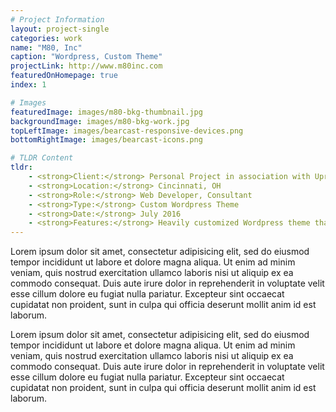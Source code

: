 ```yaml
---
# Project Information
layout: project-single
categories: work
name: "M80, Inc"
caption: "Wordpress, Custom Theme"
projectLink: http://www.m80inc.com
featuredOnHomepage: true
index: 1

# Images
featuredImage: images/m80-bkg-thumbnail.jpg
backgroundImage: images/m80-bkg-work.jpg
topLeftImage: images/bearcast-responsive-devices.png
bottomRightImage: images/bearcast-icons.png

# TLDR Content
tldr:
    - <strong>Client:</strong> Personal Project in association with Upright Communications
    - <strong>Location:</strong> Cincinnati, OH
    - <strong>Role:</strong> Web Developer, Consultant
    - <strong>Type:</strong> Custom Wordpress Theme
    - <strong>Date:</strong> July 2016
    - <strong>Features:</strong> Heavily customized Wordpress theme that uses the Wordpress codex and functions. Portfolio pieces when clicked, dropdown to show a slider and additional information.
---
```


Lorem ipsum dolor sit amet, consectetur adipisicing elit, sed do eiusmod tempor incididunt ut labore et dolore magna aliqua. Ut enim ad minim veniam, quis nostrud exercitation ullamco laboris nisi ut aliquip ex ea commodo consequat. Duis aute irure dolor in reprehenderit in voluptate velit esse cillum dolore eu fugiat nulla pariatur. Excepteur sint occaecat cupidatat non proident, sunt in culpa qui officia deserunt mollit anim id est laborum.

Lorem ipsum dolor sit amet, consectetur adipisicing elit, sed do eiusmod tempor incididunt ut labore et dolore magna aliqua. Ut enim ad minim veniam, quis nostrud exercitation ullamco laboris nisi ut aliquip ex ea commodo consequat. Duis aute irure dolor in reprehenderit in voluptate velit esse cillum dolore eu fugiat nulla pariatur. Excepteur sint occaecat cupidatat non proident, sunt in culpa qui officia deserunt mollit anim id est laborum.
